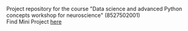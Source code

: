 Project repository for the course "Data science and advanced Python concepts workshop for neuroscience" (8527502001)  
Find Mini Project [here](https://github.com/Oguama77/Python_DS_Project/blob/main/Prosperity_Oguama_Mini_Project.ipynb)
